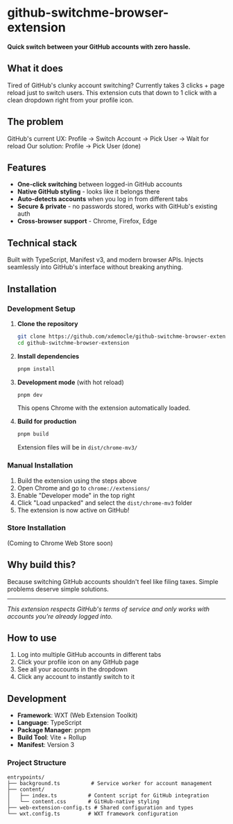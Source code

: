 # github-switchme-browser-extension

**Quick switch between your GitHub accounts with zero hassle.**

## What it does

Tired of GitHub's clunky account switching? Currently takes 3 clicks + page reload just to switch users. This extension cuts that down to 1 click with a clean dropdown right from your profile icon.

## The problem

GitHub's current UX: Profile → Switch Account → Pick User → Wait for reload
Our solution: Profile → Pick User (done)

## Features

- **One-click switching** between logged-in GitHub accounts
- **Native GitHub styling** - looks like it belongs there
- **Auto-detects accounts** when you log in from different tabs
- **Secure & private** - no passwords stored, works with GitHub's existing auth
- **Cross-browser support** - Chrome, Firefox, Edge

## Technical stack

Built with TypeScript, Manifest v3, and modern browser APIs. Injects seamlessly into GitHub's interface without breaking anything.

## Installation

### Development Setup

1. **Clone the repository**

   ```bash
   git clone https://github.com/xdemocle/github-switchme-browser-extension.git
   cd github-switchme-browser-extension
   ```

2. **Install dependencies**

   ```bash
   pnpm install
   ```

3. **Development mode** (with hot reload)

   ```bash
   pnpm dev
   ```

   This opens Chrome with the extension automatically loaded.

4. **Build for production**

   ```bash
   pnpm build
   ```

   Extension files will be in `dist/chrome-mv3/`

### Manual Installation

1. Build the extension using the steps above
2. Open Chrome and go to `chrome://extensions/`
3. Enable "Developer mode" in the top right
4. Click "Load unpacked" and select the `dist/chrome-mv3` folder
5. The extension is now active on GitHub!

### Store Installation

(Coming to Chrome Web Store soon)

## Why build this?

Because switching GitHub accounts shouldn't feel like filing taxes. Simple problems deserve simple solutions.

---

_This extension respects GitHub's terms of service and only works with accounts you're already logged into._

## How to use

1. Log into multiple GitHub accounts in different tabs
2. Click your profile icon on any GitHub page
3. See all your accounts in the dropdown
4. Click any account to instantly switch to it

## Development

- **Framework**: WXT (Web Extension Toolkit)
- **Language**: TypeScript
- **Package Manager**: pnpm
- **Build Tool**: Vite + Rollup
- **Manifest**: Version 3

### Project Structure

```text
entrypoints/
├── background.ts          # Service worker for account management
├── content/
│   ├── index.ts          # Content script for GitHub integration
│   └── content.css       # GitHub-native styling
├── web-extension-config.ts # Shared configuration and types
└── wxt.config.ts         # WXT framework configuration
```
